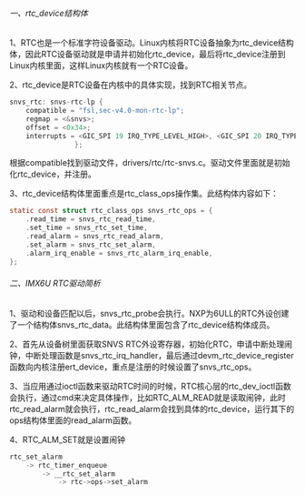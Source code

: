 ###### 一、rtc_device结构体

1、RTC也是一个标准字符设备驱动。Linux内核将RTC设备抽象为rtc_device结构体，因此RTC设备驱动就是申请并初始化rtc_device，最后将rtc_device注册到Linux内核里面，这样Linux内核就有一个RTC设备。

2、rtc_device是RTC设备在内核中的具体实现，找到RTC相关节点。

```c
snvs_rtc: snvs-rtc-lp {
	compatible = "fsl,sec-v4.0-mon-rtc-lp";
	regmap = <&snvs>;
	offset = <0x34>;
	interrupts = <GIC_SPI 19 IRQ_TYPE_LEVEL_HIGH>, <GIC_SPI 20 IRQ_TYPE_LEVEL_HIGH>;
				};
```

根据compatible找到驱动文件，drivers/rtc/rtc-snvs.c。驱动文件里面就是初始化rtc_device，并注册。

3、rtc_device结构体里面重点是rtc_class_ops操作集。此结构体内容如下：

```c
static const struct rtc_class_ops snvs_rtc_ops = {
	.read_time = snvs_rtc_read_time,
	.set_time = snvs_rtc_set_time,
	.read_alarm = snvs_rtc_read_alarm,
	.set_alarm = snvs_rtc_set_alarm,
	.alarm_irq_enable = snvs_rtc_alarm_irq_enable,
};
```



###### 二、IMX6U RTC驱动简析

1、驱动和设备匹配以后，snvs_rtc_probe会执行。NXP为6ULL的RTC外设创建了一个结构体snvs_rtc_data。此结构体里面包含了rtc_device结构体成员。

2、首先从设备树里面获取SNVS RTC外设寄存器，初始化RTC，申请中断处理闹钟，中断处理函数是snvs_rtc_irq_handler，最后通过devm_rtc_device_register函数向内核注册ert_device，重点是注册的时候设置了snvs_rtc_ops。

3、当应用通过ioctl函数来驱动RTC时间的时候，RTC核心层的rtc_dev_ioctl函数会执行，通过cmd来决定具体操作，比如RTC_ALM_READ就是读取闹钟，此时rtc_read_alarm就会执行，rtc_read_alarm会找到具体的rtc_device，运行其下的ops结构体里面的read_alarm函数。

4、RTC_ALM_SET就是设置闹钟

```c
rtc_set_alarm
	-> rtc_timer_enqueue
		-> __rtc_set_alarm
			-> rtc->ops->set_alarm
```

